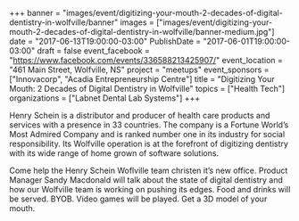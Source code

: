 +++
banner = "images/event/digitizing-your-mouth-2-decades-of-digital-dentistry-in-wolfville/banner"
images = ["images/event/digitizing-your-mouth-2-decades-of-digital-dentistry-in-wolfville/banner-medium.jpg"]
date = "2017-06-13T19:00:00-03:00"
PublishDate = "2017-06-01T19:00:00-03:00"
draft = false
event_facebook = "https://www.facebook.com/events/336588213425907/"
event_location = "461 Main Street, Wolfville, NS"
project = "meetups"
event_sponsors = ["Innovacorp", "Acadia Entrepreneurship Centre"]
title = "Digitizing Your Mouth: 2 Decades of Digital Dentistry in Wolfville"
topics = ["Health Tech"]
organizations = ["Labnet Dental Lab Systems"]
+++

Henry Schein is a distributor and producer of health care products and services with a presence in 33 countries.  The company is a Fortune World’s Most Admired Company and is ranked number one in its industry for social responsibility.  Its Wolfville operation is at the forefront of digitizing dentistry with its wide range of home grown of software solutions.

Come help the Henry Schein Woflville team christen it’s new office.  Product Manager Sandy Macdonald will talk about the state of digital dentistry and how our Wolfville team is working on pushing its edges.  Food and drinks will be served.  BYOB.  Video games will be played.  Get a 3D model of your mouth.
